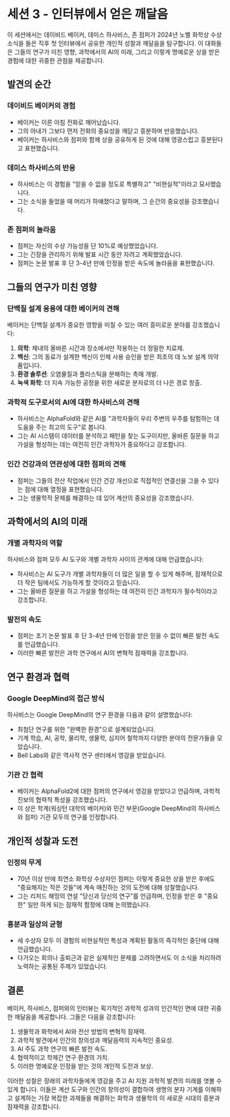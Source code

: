# 세션 3 - 인터뷰에서 얻은 깨달음

이 세션에서는 데이비드 베이커, 데미스 하사비스, 존 점퍼가 2024년 노벨 화학상 수상 소식을 들은 직후 첫 인터뷰에서 공유한 개인적 성찰과 깨달음을 탐구합니다. 이 대화들은 그들의 연구가 미친 영향, 과학에서의 AI의 미래, 그리고 이렇게 명예로운 상을 받은 경험에 대한 귀중한 관점을 제공합니다.

## 발견의 순간

### 데이비드 베이커의 경험

- 베이커는 이른 아침 전화로 깨어났습니다.
- 그의 아내가 그보다 먼저 전화의 중요성을 깨닫고 흥분하며 반응했습니다.
- 베이커는 하사비스와 점퍼와 함께 상을 공유하게 된 것에 대해 영광스럽고 흥분된다고 표현했습니다.

### 데미스 하사비스의 반응

- 하사비스는 이 경험을 "믿을 수 없을 정도로 특별하고" "비현실적"이라고 묘사했습니다.
- 그는 소식을 들었을 때 머리가 하얘졌다고 말하며, 그 순간의 중요성을 강조했습니다.

### 존 점퍼의 놀라움

- 점퍼는 자신의 수상 가능성을 단 10%로 예상했었습니다.
- 그는 긴장을 관리하기 위해 발표 시간 동안 자려고 계획했었습니다.
- 점퍼는 논문 발표 후 단 3-4년 만에 인정을 받은 속도에 놀라움을 표현했습니다.

## 그들의 연구가 미친 영향

### 단백질 설계 응용에 대한 베이커의 견해

베이커는 단백질 설계가 중요한 영향을 미칠 수 있는 여러 흥미로운 분야를 강조했습니다:

1. **의학**: 체내의 올바른 시간과 장소에서만 작용하는 더 정밀한 치료제.
2. **백신**: 그의 동료가 설계한 백신이 인체 사용 승인을 받은 최초의 데 노보 설계 의약품입니다.
3. **환경 솔루션**: 오염물질과 플라스틱을 분해하는 촉매 개발.
4. **녹색 화학**: 더 지속 가능한 공정을 위한 새로운 분자로의 더 나은 경로 창출.

### 과학적 도구로서의 AI에 대한 하사비스의 견해

- 하사비스는 AlphaFold와 같은 AI를 "과학자들이 우리 주변의 우주를 탐험하는 데 도움을 주는 최고의 도구"로 봅니다.
- 그는 AI 시스템이 데이터를 분석하고 패턴을 찾는 도구이지만, 올바른 질문을 하고 가설을 형성하는 데는 여전히 인간 과학자가 중요하다고 강조합니다.

### 인간 건강과의 연관성에 대한 점퍼의 견해

- 점퍼는 그들의 전산 작업에서 인간 건강 개선으로 직접적인 연결선을 그을 수 있다는 점에 대해 열정을 표현했습니다.
- 그는 생물학적 문제를 해결하는 데 있어 계산의 중요성을 강조했습니다.

## 과학에서의 AI의 미래

### 개별 과학자의 역할

하사비스와 점퍼 모두 AI 도구와 개별 과학자 사이의 관계에 대해 언급했습니다:

- 하사비스는 AI 도구가 개별 과학자들이 더 많은 일을 할 수 있게 해주며, 잠재적으로 더 작은 팀에서도 가능하게 할 것이라고 믿습니다.
- 그는 올바른 질문을 하고 가설을 형성하는 데 여전히 인간 과학자가 필수적이라고 강조합니다.

### 발전의 속도

- 점퍼는 초기 논문 발표 후 단 3-4년 만에 인정을 받은 믿을 수 없이 빠른 발전 속도를 언급했습니다.
- 이러한 빠른 발전은 과학 연구에서 AI의 변혁적 잠재력을 강조합니다.

## 연구 환경과 협력

### Google DeepMind의 접근 방식

하사비스는 Google DeepMind의 연구 환경을 다음과 같이 설명했습니다:

- 최첨단 연구를 위한 "완벽한 환경"으로 설계되었습니다.
- 기계 학습, AI, 공학, 물리학, 생물학, 심지어 철학까지 다양한 분야의 전문가들을 모았습니다.
- Bell Labs와 같은 역사적 연구 센터에서 영감을 받았습니다.

### 기관 간 협력

- 베이커는 AlphaFold2에 대한 점퍼의 연구에서 영감을 받았다고 언급하며, 과학적 진보의 협력적 특성을 강조했습니다.
- 이 상은 학계(워싱턴 대학의 베이커)와 민간 부문(Google DeepMind의 하사비스와 점퍼) 기관 모두의 연구를 인정합니다.

## 개인적 성찰과 도전

### 인정의 무게

- 70년 이상 만에 최연소 화학상 수상자인 점퍼는 이렇게 중요한 상을 받은 후에도 "중요해지는 작은 것들"에 계속 매진하는 것의 도전에 대해 성찰했습니다.
- 그는 리처드 해밍의 연설 "당신과 당신의 연구"를 언급하며, 인정을 받은 후 "중요한" 일만 하게 되는 잠재적 함정에 대해 논의했습니다.

### 흥분과 일상의 균형

- 세 수상자 모두 이 경험의 비현실적인 특성과 계획된 활동의 즉각적인 중단에 대해 언급했습니다.
- 다가오는 회의나 출퇴근과 같은 실제적인 문제를 고려하면서도 이 소식을 처리하려 노력하는 공통된 주제가 있었습니다.

## 결론

베이커, 하사비스, 점퍼와의 인터뷰는 획기적인 과학적 성과의 인간적인 면에 대한 귀중한 깨달음을 제공합니다. 그들은 다음을 강조합니다:

1. 생물학과 화학에서 AI와 전산 방법의 변혁적 잠재력.
2. 과학적 발견에서 인간의 창의성과 깨달음력의 지속적인 중요성.
3. AI 주도 과학 연구의 빠른 발전 속도.
4. 협력적이고 학제간 연구 환경의 가치.
5. 이러한 명예로운 인정을 받는 것의 개인적 도전과 보상.

이러한 성찰은 장래의 과학자들에게 영감을 주고 AI 지원 과학적 발견의 미래를 엿볼 수 있게 합니다. 이들은 계산 도구와 인간의 창의성이 결합하여 생명의 분자 기계를 이해하고 설계하는 가장 복잡한 과제들을 해결하는 화학과 생물학의 이 새로운 시대의 흥분과 잠재력을 강조합니다.
